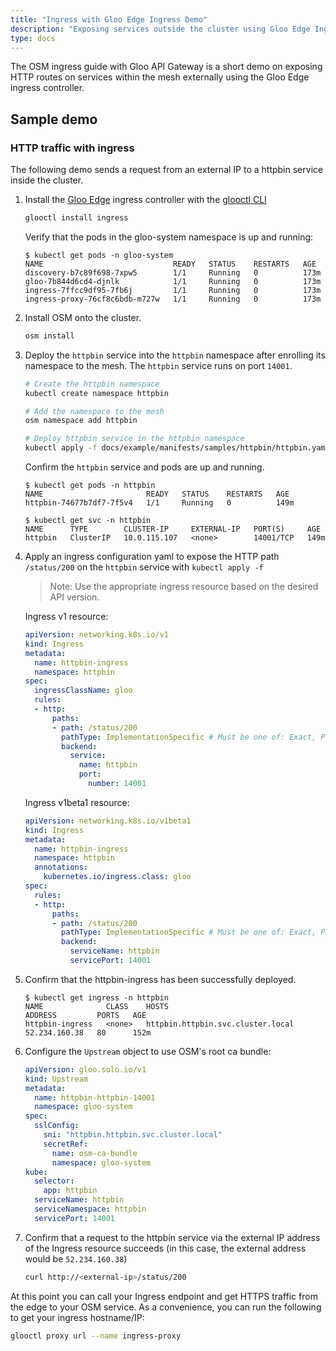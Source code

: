 ```yaml
---
title: "Ingress with Gloo Edge Ingress Demo"
description: "Exposing services outside the cluster using Gloo Edge Ingress Controller"
type: docs
---
```


The OSM ingress guide with Gloo API Gateway is a short demo on exposing HTTP routes on services within the mesh externally using the Gloo Edge ingress controller.

## Sample demo

### HTTP traffic with ingress

The following demo sends a request from an external IP to a httpbin service inside the cluster.

1. Install the [Gloo Edge](https://docs.solo.io/gloo-edge/latest/) ingress controller with the [glooctl CLI](https://docs.solo.io/gloo-edge/latest/installation/preparation/#install-command-line-tool-cli)
    ```bash
    glooctl install ingress
    ```

    Verify that the pods in the gloo-system namespace is up and running:

    ```console
    $ kubectl get pods -n gloo-system
    NAME                             READY   STATUS    RESTARTS   AGE
    discovery-b7c89f698-7xpw5        1/1     Running   0          173m
    gloo-7b844d6cd4-djnlk            1/1     Running   0          173m
    ingress-7ffcc9df95-7fb6j         1/1     Running   0          173m
    ingress-proxy-76cf8c6bdb-m727w   1/1     Running   0          173m
    ```

1. Install OSM onto the cluster.
    ```bash
    osm install
    ```

1. Deploy the `httpbin` service into the `httpbin` namespace after enrolling its namespace to the mesh. The `httpbin` service runs on port `14001`.
    ```bash
    # Create the httpbin namespace
    kubectl create namespace httpbin

    # Add the namespace to the mesh
    osm namespace add httpbin

    # Deploy httpbin service in the httpbin namespace
    kubectl apply -f docs/example/manifests/samples/httpbin/httpbin.yaml -n httpbin
    ```

    Confirm the `httpbin` service and pods are up and running.

    ```console
    $ kubectl get pods -n httpbin
    NAME                       READY   STATUS    RESTARTS   AGE
    httpbin-74677b7df7-7f5v4   1/1     Running   0          149m
    ```

    ```console
    $ kubectl get svc -n httpbin
    NAME      TYPE        CLUSTER-IP     EXTERNAL-IP   PORT(S)     AGE
    httpbin   ClusterIP   10.0.115.107   <none>        14001/TCP   149m
    ```


1. Apply an ingress configuration yaml to expose the HTTP path `/status/200` on the `httpbin` service with `kubectl apply -f`

    > Note: Use the appropriate ingress resource based on the desired API version.

   Ingress v1 resource:
    ```yaml
    apiVersion: networking.k8s.io/v1
    kind: Ingress
    metadata:
      name: httpbin-ingress
      namespace: httpbin
    spec:
      ingressClassName: gloo
      rules:
      - http:
          paths:
          - path: /status/200
            pathType: ImplementationSpecific # Must be one of: Exact, Prefix, ImplementationSpecific
            backend:
              service:
                name: httpbin
                port:
                  number: 14001
    ```

    Ingress v1beta1 resource:
    ```yaml
    apiVersion: networking.k8s.io/v1beta1
    kind: Ingress
    metadata:
      name: httpbin-ingress
      namespace: httpbin
      annotations:
        kubernetes.io/ingress.class: gloo
    spec:
      rules:
      - http:
          paths:
          - path: /status/200
            pathType: ImplementationSpecific # Must be one of: Exact, Prefix, ImplementationSpecific
            backend:
              serviceName: httpbin
              servicePort: 14001
    ```


1. Confirm that the httpbin-ingress has been successfully deployed.

    ```console
    $ kubectl get ingress -n httpbin
    NAME              CLASS    HOSTS                               ADDRESS         PORTS   AGE
    httpbin-ingress   <none>   httpbin.httpbin.svc.cluster.local   52.234.160.38   80      152m
    ```

1. Configure the `Upstream` object to use OSM's root ca bundle:

    ```yaml
    apiVersion: gloo.solo.io/v1
    kind: Upstream
    metadata:
      name: httpbin-httpbin-14001
      namespace: gloo-system
    spec:
      sslConfig:
        sni: "httpbin.httpbin.svc.cluster.local"
        secretRef:
          name: osm-ca-bundle
          namespace: gloo-system
    kube:
      selector:
        app: httpbin
      serviceName: httpbin
      serviceNamespace: httpbin
      servicePort: 14001
    ```

1. Confirm that a request to the httpbin service via the external IP address of the Ingress resource succeeds (in this case, the external address would be `52.234.160.38`)

    ```bash
    curl http://<external-ip>/status/200
    ```

At this point you can call your Ingress endpoint and get HTTPS traffic from the edge to your OSM service. As a convenience, you can run the following to get your ingress hostname/IP:

```bash
glooctl proxy url --name ingress-proxy
```